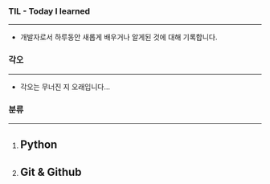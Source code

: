 ### TIL - Today I learned

---

- 개발자로서 하루동안 새롭게 배우거나 알게된 것에 대해 기록합니다.





### 각오

---

- 각오는 무너진 지 오래입니다...





### 분류

---

1. Python
   - 



2. Git & Github
   - 